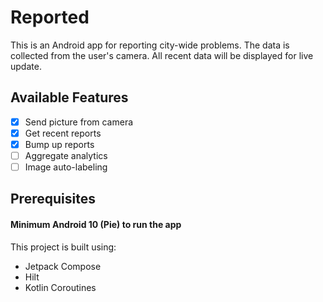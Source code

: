 # Reported

This is an Android app for reporting city-wide problems. The data is collected from the user's camera. All recent data will be displayed for live update. 

## Available Features

-   [x] Send picture from camera
-   [x] Get recent reports
-   [x] Bump up reports
-  [ ] Aggregate analytics
- [ ] Image auto-labeling

## Prerequisites

#### Minimum Android 10 (Pie) to run the app

This project is built using:

-   Jetpack Compose
-   Hilt
-   Kotlin Coroutines
